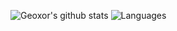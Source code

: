 ![Geoxor's github stats](https://github-readme-stats.vercel.app/api?username=Geoxor&count_private=true&show_icons=true&include_all_commits=true&hide_border=true&count_private=true&theme=radical&bg_color=0d1117)
![Languages](https://github-readme-stats.vercel.app/api/top-langs/?username=Geoxor&show_icons=true&include_all_commits=true&hide_border=true&count_private=true&theme=radical&langs_count=10&bg_color=0d1117)
